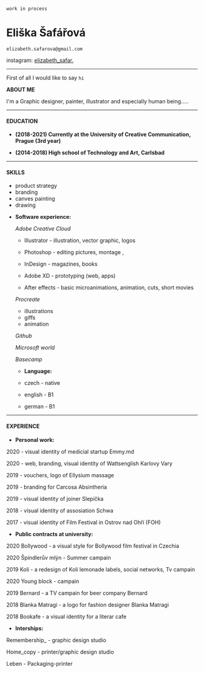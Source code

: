 `work in process`

# Eliška Šafářová

`elizabeth.safarova@gmail.com` 

instagram: [elizabeth_safar.](https://www.instagram.com/elizabeth_safar/) 

---

First of all I would like to say `hi`

**ABOUT ME** 

I'm a Graphic designer, painter, illustrator and especially human being..... 

--- 

#### EDUCATION

  * **(2018-2021) Currently at the University of Creative Communication, Prague (3rd year)**

  * **(2014-2018) High school of Technology and Art, Carlsbad**
   
 ---
 
 #### SKILLS
 
 - product strategy
 - branding
 - canves painting
 - drawing
 
   
 * **Software experience:** 
  
   *Adobe Creative Cloud* 
   
   - Illustrator - illustration, vector graphic, logos 
   
   - Photoshop - editing pictures, montage , 
   
   - InDesign - magazines, books
   
   - Adobe XD - prototyping (web, apps)
   
   - After effects - basic microanimations, animation, cuts, short movies
   
   
   *Procreate*
   - illustrations
   - giffs
   - animation
   
   
   
   *Github*
   
   *Microsoft world*
   
   *Basecamp*
   
    * **Language:** 
 
     * czech - native 
     * english - B1 
     * german - B1
 
 ---

 #### EXPERIENCE
  * **Personal work:** 
  
 2020 - visual identity of medicial startup Emmy.md
  
 2020 - web, branding, visual identity of Wattsenglish Karlovy Vary
  
 2019 - vouchers, logo of Ellysium massage
  
 2019 - branding for Carcosa Absintheria
  
 2019 - visual identity of joiner Slepička 
  
 2018 - visual identity of assosiation Schwa
  
 2017 - visual identity of Film Festival in Ostrov nad Ohří (FOH)
  
  
  * **Public contracts at university:** 
  
2020 Bollywood - a visual style for Bollywood film festival in Czechia 

2020 Špindlerův mlýn - Summer campain

2019 Koli - a redesign of Koli lemonade labels, social networks, Tv campain

2020 Young block - campain 

2019 Bernard - a TV campain for beer company Bernard

2018 Blanka Matragi - a logo for fashion designer Blanka Matragi

2018 Bookafe - a visual identity for a literar cafe
  
  
  
  
  * **Interships:** 
  
  Remembership_ - graphic design studio
  
  Home_copy - printer/graphic design studio
  
  Leben - Packaging-printer
 

   

   
 
